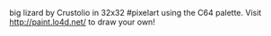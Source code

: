 big lizard by Crustolio in 32x32 #pixelart using the C64 palette. Visit http://paint.lo4d.net/ to draw your own! 